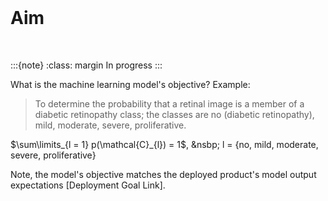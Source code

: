 <br>

# Aim

<br>

:::{note}
:class: margin
In progress
:::


What is the machine learning model's objective?  Example:

> To determine the probability that a retinal image is a member of a diabetic retinopathy class; the classes are no 
> (diabetic retinopathy), mild, moderate, severe, proliferative.

$\sum\limits_{l = 1} p(\mathcal{C}_{l}) = 1$, &nsbp; l = {no, mild, moderate, severe, proliferative}
 
Note, the model's objective matches the deployed product's model output expectations [Deployment Goal Link].

<br>
<br>

<br>
<br>

<br>
<br>

<br>
<br>
